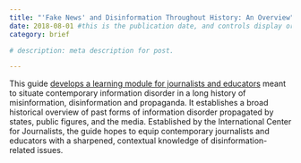 ```yaml
---
title: "'Fake News' and Disinformation Throughout History: An Overview"
date: 2018-08-01 #this is the publication date, and controls display order.
category: brief

# description: meta description for post.

---
```


This guide [develops a learning module for journalists and educators][link] meant to situate contemporary information disorder in a long history of misinformation, disinformation and propaganda. It establishes a broad historical overview of past forms of information disorder propagated by states, public figures, and the media. Established by the International Center for Journalists, the guide hopes to equip contemporary journalists and educators with a sharpened, contextual knowledge of disinformation-related issues.


[link]: https://www.icfj.org/sites/default/files/2018-07/A%20Short%20Guide%20to%20History%20of%20Fake%20News%20and%20Disinformation_ICFJ%20Final.pdf